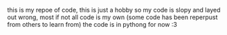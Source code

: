 this is my repoe of code, this is just a hobby so my code is slopy and layed out wrong, most if not all code is my own (some code has been reperpust from others to learn from) the code is in pythong for now :3